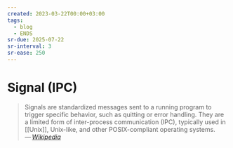 ```yaml
---
created: 2023-03-22T00:00+03:00
tags:
  - blog
  - ENDS
sr-due: 2025-07-22
sr-interval: 3
sr-ease: 250
---
```


# Signal (IPC)

> Signals are standardized messages sent to a running program to trigger specific behavior, such as quitting or error handling. They are a limited form of inter-process communication (IPC), typically used in [[Unix]], Unix-like, and other POSIX-compliant operating systems.\
> — <cite>[Wikipedia](https://en.wikipedia.org/wiki/Signal_(IPC))</cite>
